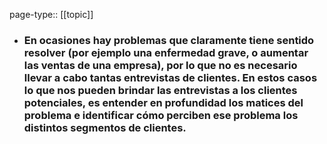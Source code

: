 page-type:: [[topic]]
- ### En ocasiones hay problemas que claramente tiene sentido resolver (por ejemplo una enfermedad grave, o aumentar las ventas de una empresa), por lo que no es necesario llevar a cabo tantas entrevistas de clientes. En estos casos lo que nos pueden brindar las entrevistas a los clientes potenciales, es entender en profundidad los matices del problema e identificar cómo perciben ese problema los distintos segmentos de clientes.



